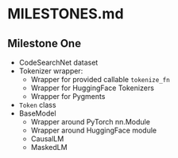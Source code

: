 # MILESTONES.md

## Milestone One

* CodeSearchNet dataset
* Tokenizer wrapper:
  * Wrapper for provided callable `tokenize_fn`
  * Wrapper for HuggingFace Tokenizers
  * Wrapper for Pygments
* `Token` class
* BaseModel
  * Wrapper around PyTorch nn.Module
  * Wrapper around HuggingFace module
  * CausalLM
  * MaskedLM